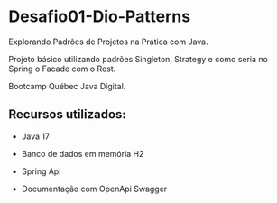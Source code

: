 # Desafio01-Dio-Patterns
  Explorando Padrões de Projetos na Prática com Java.

  Projeto básico utilizando padrões Singleton, Strategy e como seria no Spring o Facade com o Rest.
 
  Bootcamp Québec Java Digital.
 
  <h2>Recursos utilizados:</h2>
 
  * Java 17
 
  * Banco de dados em memória H2

  * Spring Api

  * Documentação com OpenApi Swagger
